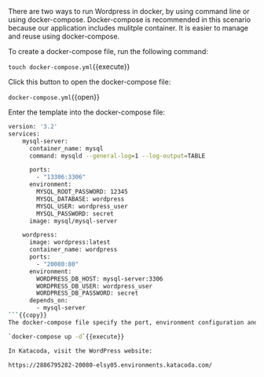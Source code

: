 There are two ways to run Wordpress in docker, by using command line or using docker-compose. Docker-compose is recommended in this scenario because our application includes mulitple container. It is easier to manage and reuse using docker-compose.

To create a docker-compose file, run the following command:

`touch docker-compose.yml`{{execute}}

Click this button to open the docker-compose file:

`docker-compose.yml`{{open}}

Enter the template into the docker-compose file:

```sh
version: '3.2'
services:
    mysql-server:
      container_name: mysql
      command: mysqld --general-log=1 --log-output=TABLE

      ports:
        - "13306:3306"
      environment:
        MYSQL_ROOT_PASSWORD: 12345
        MYSQL_DATABASE: wordpress
        MYSQL_USER: wordpress_user
        MYSQL_PASSWORD: secret
      image: mysql/mysql-server

    wordpress:
      image: wordpress:latest
      container_name: wordpress
      ports:
        - "20080:80"
      environment:
        WORDPRESS_DB_HOST: mysql-server:3306
        WORDPRESS_DB_USER: wordpress_user
        WORDPRESS_DB_PASSWORD: secret
      depends_on:
        - mysql-server
```{{copy}}
The docker-compose file specify the port, environment configuration and image for each container. To run docker compose, run the following command:

`docker-compose up -d`{{execute}}

In Katacoda, visit the WordPress website:

https://2886795282-20080-elsy05.environments.katacoda.com/

